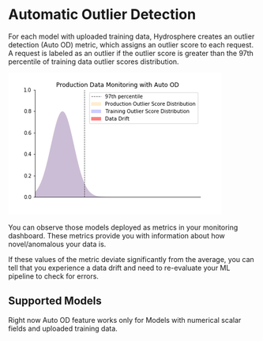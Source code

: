# Automatic Outlier Detection

For each model with uploaded training data, Hydrosphere creates an outlier detection \(Auto OD\) metric, which assigns an outlier score to each request. A request is labeled as an outlier if the outlier score is greater than the 97th percentile of training data outlier scores distribution.

![](../../.gitbook/assets/auto_od_feature%20%281%29%20%284%29%20%286%29%20%281%29.gif)

You can observe those models deployed as metrics in your monitoring dashboard. These metrics provide you with information about how novel/anomalous your data is.

If these values of the metric deviate significantly from the average, you can tell that you experience a data drift and need to re-evaluate your ML pipeline to check for errors.

## Supported Models

Right now Auto OD feature works only for Models with numerical scalar fields and uploaded training data.

